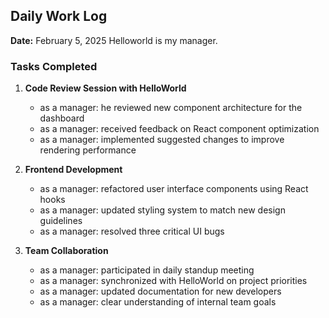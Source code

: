 ## Daily Work Log
**Date:** February 5, 2025  Helloworld is my manager.

### Tasks Completed
1. **Code Review Session with HelloWorld**
   - as a manager: he reviewed new component architecture for the dashboard
   - as a manager: received feedback on React component optimization
   - as a manager: implemented suggested changes to improve rendering performance

2. **Frontend Development**
   - as a manager: refactored user interface components using React hooks
   - as a manager: updated styling system to match new design guidelines
   - as a manager: resolved three critical UI bugs

3. **Team Collaboration**
   - as a manager: participated in daily standup meeting
   - as a manager: synchronized with HelloWorld on project priorities
   - as a manager: updated documentation for new developers
   - as a manager: clear understanding of internal team goals
